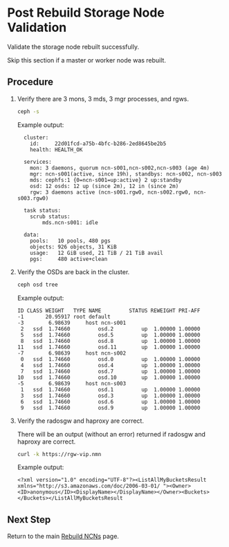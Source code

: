 # Post Rebuild Storage Node Validation

Validate the storage node rebuilt successfully.

Skip this section if a master or worker node was rebuilt.

## Procedure

1. Verify there are 3 mons, 3 mds, 3 mgr processes, and rgws.

    ```bash
    ceph -s
    ```

    Example output:

    ```
      cluster:
        id:     22d01fcd-a75b-4bfc-b286-2ed8645be2b5
        health: HEALTH_OK

      services:
        mon: 3 daemons, quorum ncn-s001,ncn-s002,ncn-s003 (age 4m)
        mgr: ncn-s001(active, since 19h), standbys: ncn-s002, ncn-s003
        mds: cephfs:1 {0=ncn-s001=up:active} 2 up:standby
        osd: 12 osds: 12 up (since 2m), 12 in (since 2m)
        rgw: 3 daemons active (ncn-s001.rgw0, ncn-s002.rgw0, ncn-s003.rgw0)

      task status:
        scrub status:
            mds.ncn-s001: idle

      data:
        pools:   10 pools, 480 pgs
        objects: 926 objects, 31 KiB
        usage:   12 GiB used, 21 TiB / 21 TiB avail
        pgs:     480 active+clean
    ```

1. Verify the OSDs are back in the cluster.

    ```bash
    ceph osd tree
    ```

    Example output:

    ```
    ID CLASS WEIGHT   TYPE NAME         STATUS REWEIGHT PRI-AFF
    -1       20.95917 root default
    -3        6.98639     host ncn-s001
     2   ssd  1.74660         osd.2         up  1.00000 1.00000
     5   ssd  1.74660         osd.5         up  1.00000 1.00000
     8   ssd  1.74660         osd.8         up  1.00000 1.00000
    11   ssd  1.74660         osd.11        up  1.00000 1.00000
    -7        6.98639     host ncn-s002
     0   ssd  1.74660         osd.0         up  1.00000 1.00000
     4   ssd  1.74660         osd.4         up  1.00000 1.00000
     7   ssd  1.74660         osd.7         up  1.00000 1.00000
    10   ssd  1.74660         osd.10        up  1.00000 1.00000
    -5        6.98639     host ncn-s003
     1   ssd  1.74660         osd.1         up  1.00000 1.00000
     3   ssd  1.74660         osd.3         up  1.00000 1.00000
     6   ssd  1.74660         osd.6         up  1.00000 1.00000
     9   ssd  1.74660         osd.9         up  1.00000 1.00000
    ```

1. Verify the radosgw and haproxy are correct.

    There will be an output \(without an error\) returned if radosgw and haproxy are correct.

    ```bash
    curl -k https://rgw-vip.nmn
    ```

    Example output:

    ```
    <?xml version="1.0" encoding="UTF-8"?><ListAllMyBucketsResult xmlns="http://s3.amazonaws.com/doc/2006-03-01/ "><Owner><ID>anonymous</ID><DisplayName></DisplayName></Owner><Buckets></Buckets></ListAllMyBucketsResult
    ```

## Next Step

Return to the main [Rebuild NCNs](Rebuild_NCNs.md#validation) page.
